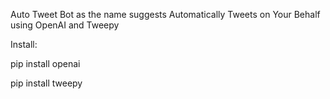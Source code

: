 Auto Tweet Bot as the name suggests Automatically Tweets on Your Behalf using OpenAI and Tweepy

Install:

pip install openai

pip install tweepy
